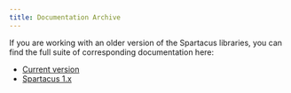 ```yaml
---
title: Documentation Archive
---
```


If you are working with an older version of the Spartacus libraries, you can find the full suite of corresponding documentation here:

- [Current version](https://sap.github.io/spartacus-docs/)
- [Spartacus 1.x](https://sap.github.io/spartacus-docs-v1/)